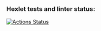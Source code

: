 ### Hexlet tests and linter status:
[![Actions Status](https://github.com/Maria743100/moscow-data-analyst-project-92/actions/workflows/hexlet-check.yml/badge.svg)](https://github.com/Maria743100/moscow-data-analyst-project-92/actions)